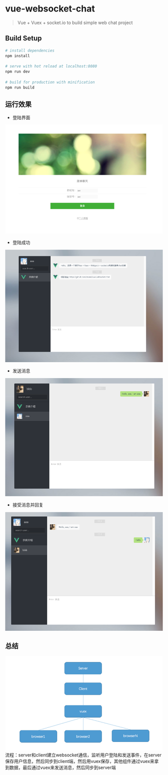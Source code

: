 # vue-websocket-chat

> Vue + Vuex + socket.io to build simple web chat project

## Build Setup

``` bash
# install dependencies
npm install

# serve with hot reload at localhost:8080
npm run dev

# build for production with minification
npm run build
```

## 运行效果
- 登陆界面  

![login](./static/example/login.png "login")

- 登陆成功  

![loginSuccess](./static/example/loginSuccess.png "loginSuccess")

- 发送消息

![sendMessage](./static/example/sendMessage.png "sendMessage")

- 接受消息并回复

![receiveMessage](./static/example/receiveMessage.png "receiveMessage")

## 总结

![conclude](./static/example/conclude.png "conclude")
流程：server和client建立websocket通信，监听用户登陆和发送事件，在server保存用户信息，然后同步到client端，然后用vuex保存，其他组件通过vuex来拿到数据，最后通过vuex来发送消息，然后同步到server端
